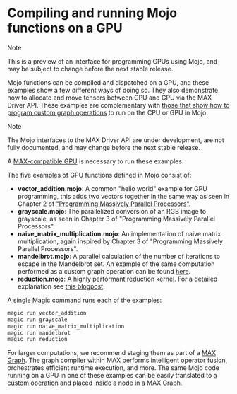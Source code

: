# Compiling and running Mojo functions on a GPU

> [!NOTE]
> This is a preview of an interface for programming GPUs using Mojo,
> and may be subject to change before the next stable release.

Mojo functions can be compiled and dispatched on a GPU, and these examples
show a few different ways of doing so. They also demonstrate how to allocate
and move tensors between CPU and GPU via the MAX Driver API. These examples are
complementary with
[those that show how to program custom graph operations](../custom_ops/) to
run on the CPU or GPU in Mojo.

> [!NOTE]
> The Mojo interfaces to the MAX Driver API are under development, are
> not fully documented, and may change before the next stable release.

A [MAX-compatible GPU](https://docs.modular.com/max/faq/#gpu-requirements) is
necessary to run these examples.

The five examples of GPU functions defined in Mojo consist of:

- **vector_addition.mojo**: A common "hello world" example for GPU programming,
  this adds two vectors together in the same way as seen in Chapter 2 of
  ["Programming Massively Parallel Processors"](https://www.sciencedirect.com/book/9780323912310/programming-massively-parallel-processors).
- **grayscale.mojo**: The parallelized conversion of an RGB image to grayscale,
  as seen in Chapter 3 of "Programming Massively Parallel Processors".
- **naive_matrix_multiplication.mojo**: An implementation of naive matrix
  multiplication, again inspired by Chapter 3 of "Programming Massively
  Parallel Processors".
- **mandelbrot.mojo**: A parallel calculation of the number of iterations to
  escape in the Mandelbrot set. An example of the same computation performed as
  a custom graph operation can be found [here](../custom_ops/).
- **reduction.mojo**: A highly performant reduction kernel. For a detailed explanation see [this blogpost](https://veitner.bearblog.dev/very-fast-vector-sum-without-cuda/).

A single Magic command runs each of the examples:

```sh
magic run vector_addition
magic run grayscale
magic run naive_matrix_multiplication
magic run mandelbrot
magic run reduction
```

For larger computations, we recommend staging them as part of a
[MAX Graph](https://docs.modular.com/max/tutorials/get-started-with-max-graph-in-python).
The graph compiler within MAX performs intelligent operator fusion,
orchestrates efficient runtime execution, and more. The same Mojo code running
on a GPU in one of these examples can be easily translated to
[a custom operation](https://docs.modular.com/max/tutorials/build-custom-ops)
and placed inside a node in a MAX Graph.
